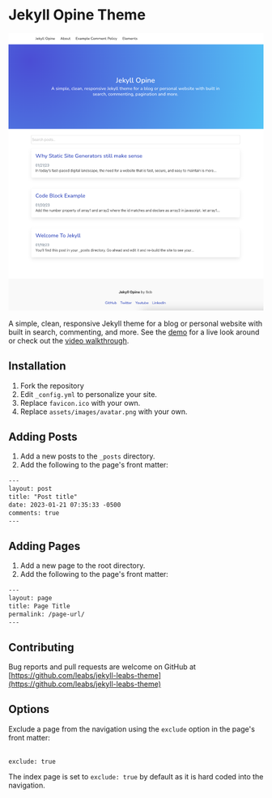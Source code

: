 # Jekyll Opine Theme

![Jekyll Opine theme screenshot](/screenshots/theme.png)

A simple, clean, responsive Jekyll theme for a blog or personal website with built in search, commenting, and more. See the [demo](https://leabs.github.io/jekyll-leabs-theme/) for a live look around or check out the [video walkthrough](https://www.youtube.com/watch?v=4NWQb9d2yVg).

## Installation

1. Fork the repository
2. Edit `_config.yml` to personalize your site.
3. Replace `favicon.ico` with your own.
4. Replace `assets/images/avatar.png` with your own.

## Adding Posts

1. Add a new posts to the `_posts` directory.
2. Add the following to the page's front matter:

```
---
layout: post
title: "Post title"
date: 2023-01-21 07:35:33 -0500
comments: true
---
```

## Adding Pages

1. Add a new page to the root directory.
2. Add the following to the page's front matter:

```
---
layout: page
title: Page Title
permalink: /page-url/
---
```

## Contributing

Bug reports and pull requests are welcome on GitHub at [https://github.com/leabs/jekyll-leabs-theme](https://github.com/leabs/jekyll-leabs-theme)

## Options

Exclude a page from the navigation using the `exclude` option in the page's front matter:

```

exclude: true

```

The index page is set to `exclude: true` by default as it is hard coded into the navigation.
